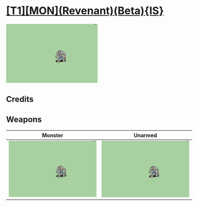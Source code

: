 # [\[T1\]\[MON\]\(Revenant\)\(Beta\){IS}](./%5BT1%5D%5BMON%5D(Revenant)(Beta)%7BIS%7D)

<img src="./8.%20Monster/Monster_000.png" alt="[T1][MON](Revenant)(Beta){IS} standing" />

## Credits



## Weapons


|Monster |Unarmed |
|  :---: | :---: |
| <img alt="Monster animation" src="./8.%20Monster/Monster.gif" /> | <img alt="Unarmed animation" src="./8.%20Unarmed/Unarmed.gif" /> |
